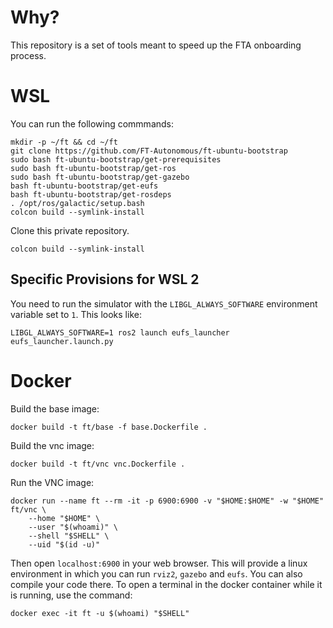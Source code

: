 # Why?

This repository is a set of tools meant to speed up the FTA onboarding process.

# WSL


You can run the following commmands:

```
mkdir -p ~/ft && cd ~/ft
git clone https://github.com/FT-Autonomous/ft-ubuntu-bootstrap
sudo bash ft-ubuntu-bootstrap/get-prerequisites
sudo bash ft-ubuntu-bootstrap/get-ros
sudo bash ft-ubuntu-bootstrap/get-gazebo
bash ft-ubuntu-bootstrap/get-eufs
bash ft-ubuntu-bootstrap/get-rosdeps
. /opt/ros/galactic/setup.bash
colcon build --symlink-install
```

Clone this private repository.

```
colcon build --symlink-install
```

## Specific Provisions for WSL 2

You need to run the simulator with the `LIBGL_ALWAYS_SOFTWARE` environment variable set to `1`.
This looks like:

```
LIBGL_ALWAYS_SOFTWARE=1 ros2 launch eufs_launcher eufs_launcher.launch.py
```

# Docker

Build the base image:

```
docker build -t ft/base -f base.Dockerfile .
```

Build the vnc image:

```
docker build -t ft/vnc vnc.Dockerfile .
```

Run the VNC image:

```
docker run --name ft --rm -it -p 6900:6900 -v "$HOME:$HOME" -w "$HOME" ft/vnc \
    --home "$HOME" \
    --user "$(whoami)" \
    --shell "$SHELL" \
    --uid "$(id -u)"
```

Then open `localhost:6900` in your web browser.
This will provide a linux environment in which you can run `rviz2`, `gazebo` and `eufs`.
You can also compile your code there.
To open a terminal in the docker container while it is running, use the command:

```
docker exec -it ft -u $(whoami) "$SHELL"
```
